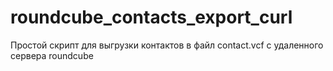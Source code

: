# roundcube_contacts_export_curl
Простой скрипт для выгрузки контактов в файл contact.vcf с удаленного сервера roundcube

